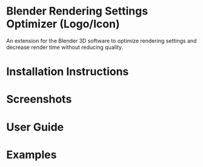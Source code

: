 # Blender Rendering Settings Optimizer (Logo/Icon)
An extension for the Blender 3D software to optimize rendering settings and decrease render time without reducing quality.

# Installation Instructions

# Screenshots

# User Guide

# Examples
